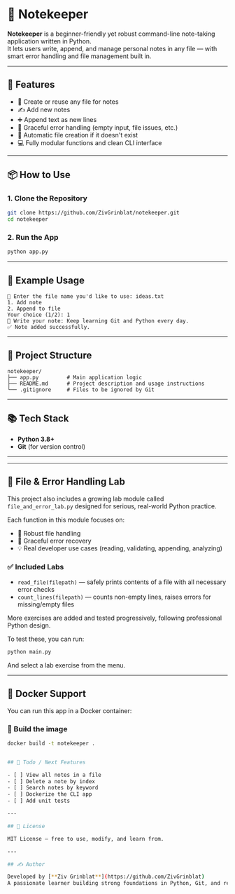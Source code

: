 # 📝 Notekeeper

**Notekeeper** is a beginner-friendly yet robust command-line note-taking application written in Python.  
It lets users write, append, and manage personal notes in any file — with smart error handling and file management built in.

---

## 🚀 Features

- 🔹 Create or reuse any file for notes  
- ✍️ Add new notes  
- ➕ Append text as new lines  
- 🧠 Graceful error handling (empty input, file issues, etc.)  
- 📂 Automatic file creation if it doesn't exist  
- 💻 Fully modular functions and clean CLI interface  

---

## 📦 How to Use

### 1. Clone the Repository

```bash
git clone https://github.com/ZivGrinblat/notekeeper.git
cd notekeeper
```

### 2. Run the App

```bash
python app.py
```

---

## 🧠 Example Usage

```
📄 Enter the file name you'd like to use: ideas.txt
1. Add note
2. Append to file
Your choice (1/2): 1
📝 Write your note: Keep learning Git and Python every day.
✅ Note added successfully.
```

---

## 📁 Project Structure

```
notekeeper/
├── app.py         # Main application logic
├── README.md      # Project description and usage instructions
└── .gitignore     # Files to be ignored by Git
```

---

## 📚 Tech Stack

- **Python 3.8+**
- **Git** (for version control)

---


---

## 🧪 File & Error Handling Lab

This project also includes a growing lab module called `file_and_error_lab.py` designed for serious, real-world Python practice.

Each function in this module focuses on:
- 📁 Robust file handling
- 🧯 Graceful error recovery
- 💡 Real developer use cases (reading, validating, appending, analyzing)

### ✅ Included Labs

- `read_file(filepath)` — safely prints contents of a file with all necessary error checks  
- `count_lines(filepath)` — counts non-empty lines, raises errors for missing/empty files  

More exercises are added and tested progressively, following professional Python design.

To test these, you can run:

```bash
python main.py
```

And select a lab exercise from the menu.

---

## 🐳 Docker Support

You can run this app in a Docker container:

### 🔧 Build the image

```bash
docker build -t notekeeper .


## 📌 Todo / Next Features

- [ ] View all notes in a file  
- [ ] Delete a note by index  
- [ ] Search notes by keyword  
- [ ] Dockerize the CLI app  
- [ ] Add unit tests  

---

## 📜 License

MIT License — free to use, modify, and learn from.

---

## ✍️ Author

Developed by [**Ziv Grinblat**](https://github.com/ZivGrinblat)  
A passionate learner building strong foundations in Python, Git, and real-world tools.
